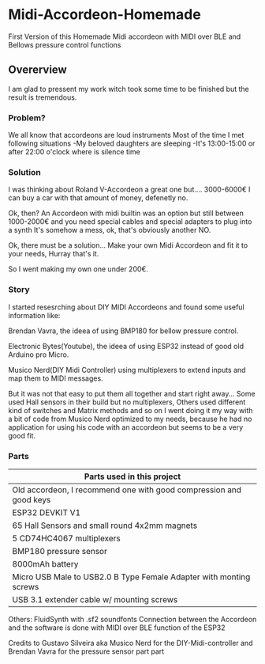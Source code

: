# Midi-Accordeon-Homemade

First Version of this Homemade Midi accordeon with MIDI over BLE and Bellows pressure control functions

## Overerview

I am glad to pressent my work witch took some time to be finished but the result is tremendous.

### Problem?

We all know that accordeons are loud instruments
Most of the time I met following situations
-My beloved daughters are sleeping
-It's 13:00-15:00 or after 22:00 o'clock where is silence time

### Solution

I was thinking about Roland V-Accordeon a great one but.... 3000-6000€
I can buy a car with that amount of money, defenetly no.

Ok, then? An Accordeon with midi builtin was an option but still between 1000-2000€
and you need special cables and special adapters to plug into a synth
It's somehow a mess, ok, that's obviously another NO.

Ok, there must be a solution...
Make your own Midi Accordeon and fit it to your needs, Hurray that's it.

So I went making my own one under 200€.

### Story

I started resesrching about DIY MIDI Accordeons and found some useful information like:

Brendan Vavra, the ideea of using BMP180 for bellow pressure control.

Electronic Bytes(Youtube), the ideea of using ESP32 instead of good old Arduino pro Micro.

Musico Nerd(DIY Midi Controller) using multiplexers to extend inputs and map them to MIDI messages.

But it was not that easy to put them all together and start right away...
Some used Hall sensors in their build but no multiplexers,
Others used different kind of switches and Matrix methods and so on
I went doing it my way with a bit of code from Musico Nerd optimized to my needs, because he had no application for using his code with an accordeon but seems to be a very good fit.

### Parts

| Parts used in this project                                         |
| ------------------------------------------------------------------ |
| Old accordeon, I recommend one with good compression and good keys |
| ESP32 DEVKIT V1                                                    |
| 65 Hall Sensors and small round 4x2mm magnets                      |
| 5 CD74HC4067 multiplexers                                          |
| BMP180 pressure sensor                                             |
| 8000mAh battery                                                    |
| Micro USB Male to USB2.0 B Type Female Adapter with monting screws |
| USB 3.1 extender cable w/ mounting screws                          |

Others:
FluidSynth with .sf2 soundfonts
Connection between the Accordeon and the software is done with MIDI over BLE function of the ESP32

Credits to Gustavo Silveira aka Musico Nerd for the DIY-Midi-controller and Brendan Vavra for the pressure sensor part part
